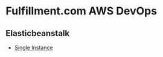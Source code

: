 # Fulfillment.com AWS DevOps

## Elasticbeanstalk

* [Single Instance](Elasticbeanstalk/Single-Instance/)
